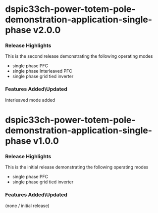 # dspic33ch-power-totem-pole-demonstration-application-single-phase v2.0.0
### Release Highlights

This is the second release demonstrating the following operating modes
* single phase PFC
* single phase Interleaved PFC
* single phase grid tied inverter

### Features Added\Updated

Interleaved mode added

# dspic33ch-power-totem-pole-demonstration-application-single-phase v1.0.0
### Release Highlights

This is the initial release demonstrating the following operating modes
* single phase PFC
* single phase grid tied inverter

### Features Added\Updated

(none / initial release)


